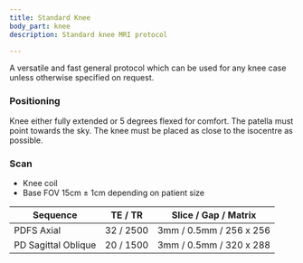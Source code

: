 ```yaml
---
title: Standard Knee
body_part: knee
description: Standard knee MRI protocol

---
```

A versatile and fast general protocol which can be used for any knee case unless otherwise specified on request.

### Positioning
Knee either fully extended or 5 degrees flexed for comfort. The patella must point towards the sky. The knee must be placed as close to the isocentre as possible.

### Scan
- Knee coil
- Base FOV 15cm ± 1cm depending on patient size


| Sequence              | TE / TR           | Slice / Gap / Matrix      |
| ---                   | ---               | ---                       |
| PDFS Axial            | 32 / 2500         | 3mm / 0.5mm / 256 x 256   |
| PD Sagittal Oblique   | 20 / 1500         | 3mm / 0.5mm / 320 x 288   |